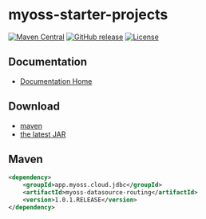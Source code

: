 # myoss-starter-projects

[![Maven Central](https://img.shields.io/maven-central/v/app.myoss.cloud.jdbc/myoss-datasource-routing.svg)](https://maven-badges.herokuapp.com/maven-central/app.myoss.cloud.jdbc/myoss-datasource-routing/)
[![GitHub release](https://img.shields.io/github/release/myoss-cloud/myoss-datasource-routing.svg)](https://github.com/myoss-cloud/myoss-datasource-routing/releases)
[![License](https://img.shields.io/badge/license-Apache%202-4EB1BA.svg)](https://www.apache.org/licenses/LICENSE-2.0.html)

## Documentation

- [Documentation Home](https://cloud-docs.myoss.app/myoss-datasource-routing/readme.html)

## Download

- [maven][1]
- [the latest JAR][2]  

[1]: https://repo1.maven.org/maven2/app/myoss/cloud/jdbc/myoss-datasource-routing/  
[2]: https://search.maven.org/remote_content?g=app.myoss.cloud.jdbc&a=myoss-datasource-routing&v=LATEST

## Maven

```xml
<dependency>
    <groupId>app.myoss.cloud.jdbc</groupId>
    <artifactId>myoss-datasource-routing</artifactId>
    <version>1.0.1.RELEASE</version>
</dependency>
```

